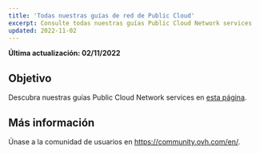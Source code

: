 ```yaml
---
title: 'Todas nuestras guías de red de Public Cloud'
excerpt: Consulte todas nuestras guías Public Cloud Network services
updated: 2022-11-02
---
```


**Última actualización: 02/11/2022**

## Objetivo

Descubra nuestras guías Public Cloud Network services en [esta página](https://docs.ovh.com/us/es/publiccloud/network-services/).

## Más información

Únase a la comunidad de usuarios en <https://community.ovh.com/en/>.
